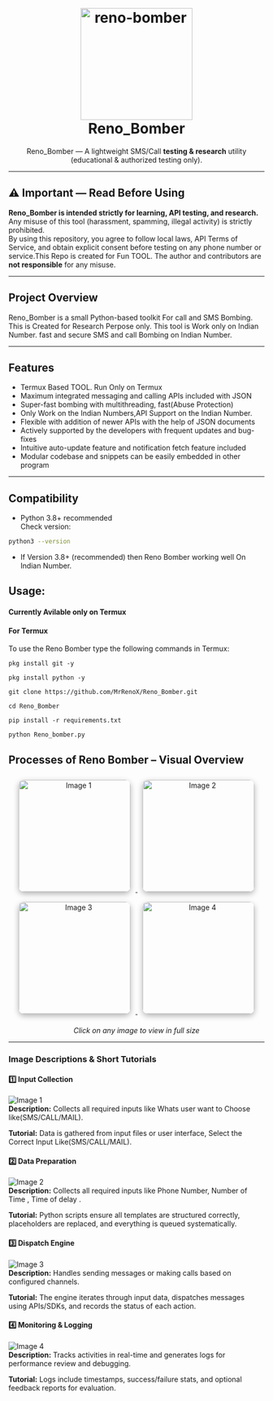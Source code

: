 <h1 align="center">
  <br>
  <a href="https://github.com/MrRenoX/Reno_Bomber"><a href="https://imgbb.com/"><img src="https://i.ibb.co/mVGFCN8W/reno-bomber.png" alt="reno-bomber"  width="220"/></a>
  <br>
  Reno_Bomber 
  <br>
</h1>

<p align="center">Reno_Bomber — A lightweight SMS/Call <strong>testing & research</strong> utility (educational & authorized testing only).</p>

---

## ⚠️ Important — Read Before Using

**Reno_Bomber is intended strictly for learning, API testing, and research.**  
Any misuse of this tool (harassment, spamming, illegal activity) is strictly prohibited.  
By using this repository, you agree to follow local laws, API Terms of Service, and obtain explicit consent before testing on any phone number or service.This Repo is created for Fun TOOL. 
The author and contributors are **not responsible** for any misuse.

---

## Project Overview

Reno_Bomber is a small Python-based toolkit For call and SMS Bombing. 
This is Created for Research Perpose only.
This tool is Work only on Indian Number.
fast and secure SMS and call Bombing on Indian Number.

---

## Features

- Termux Based TOOL. Run Only on Termux
- Maximum  integrated messaging and calling APIs included with JSON
- Super-fast bombing with multithreading, fast(Abuse Protection)
- Only Work on the Indian Numbers,API Support on the Indian Number.
- Flexible with addition of newer APIs with the help of JSON documents
- Actively supported by the developers with frequent updates and bug-fixes
- Intuitive auto-update feature and notification fetch feature included
- Modular codebase and snippets can be easily embedded in other program

---

## Compatibility

- Python 3.8+ recommended  
Check version:
```bash
python3 --version
```
- If Version 3.8+ (recommended) then Reno Bomber working well On Indian Number.

## Usage:

#### Currently Avilable only on Termux


#### For Termux

To use the Reno Bomber type the following commands in Termux:
```shell script
pkg install git -y

pkg install python -y
 
git clone https://github.com/MrRenoX/Reno_Bomber.git

cd Reno_Bomber

pip install -r requirements.txt

python Reno_bomber.py
```



## Processes of Reno Bomber – Visual Overview

<p align="center">
  <a href="https://ibb.co/1GT6mJDz" target="_blank">
    <img src="https://i.ibb.co/yFqSQBw4/IMG-20251001-110753.jpg" alt="Image 1" width="220" style="margin:10px; border-radius:10px; box-shadow: 0px 4px 12px rgba(0,0,0,0.3); transition: transform 0.3s;" onmouseover="this.style.transform='scale(1.1)'" onmouseout="this.style.transform='scale(1)'" />
  </a>
  <a href="https://ibb.co/hSJH2s7" target="_blank">
    <img src="https://i.ibb.co/6k7bDYn/IMG-20251001-110740.jpg" alt="Image 2" width="220" style="margin:10px; border-radius:10px; box-shadow: 0px 4px 12px rgba(0,0,0,0.3); transition: transform 0.3s;" onmouseover="this.style.transform='scale(1.1)'" onmouseout="this.style.transform='scale(1)'" />
  </a>
  <a href="https://ibb.co/nMbKK6F6" target="_blank">
    <img src="https://i.ibb.co/1GL447k7/IMG-20251001-110716.jpg" alt="Image 3" width="220" style="margin:10px; border-radius:10px; box-shadow: 0px 4px 12px rgba(0,0,0,0.3); transition: transform 0.3s;" onmouseover="this.style.transform='scale(1.1)'" onmouseout="this.style.transform='scale(1)'" />
  </a>
  <a href="https://ibb.co/pr5t9NhL" target="_blank">
    <img src="https://i.ibb.co/WpjbY7V2/IMG-20251001-110700.jpg" alt="Image 4" width="220" style="margin:10px; border-radius:10px; box-shadow: 0px 4px 12px rgba(0,0,0,0.3); transition: transform 0.3s;" onmouseover="this.style.transform='scale(1.1)'" onmouseout="this.style.transform='scale(1)'" />
  </a>
</p>

<p align="center">
  <em>Click on any image to view in full size</em>
</p>

---

### Image Descriptions & Short Tutorials

#### 1️⃣ Input Collection
![Image 1](https://i.ibb.co/yFqSQBw4/IMG-20251001-110753.jpg)  
**Description:** Collects all required inputs like Whats user want to Choose like(SMS/CALL/MAIL).

**Tutorial:** Data is gathered from input files or user interface, Select the Correct Input Like(SMS/CALL/MAIL).  

#### 2️⃣ Data Preparation
![Image 2](https://i.ibb.co/6k7bDYn/IMG-20251001-110740.jpg)  
**Description:** Collects all required inputs like Phone Number, Number of Time , Time of delay . 

**Tutorial:** Python scripts ensure all templates are structured correctly, placeholders are replaced, and everything is queued systematically.  

#### 3️⃣ Dispatch Engine
![Image 3](https://i.ibb.co/1GL447k7/IMG-20251001-110716.jpg)  
**Description:** Handles sending messages or making calls based on configured channels.  

**Tutorial:** The engine iterates through input data, dispatches messages using APIs/SDKs, and records the status of each action.  

#### 4️⃣ Monitoring & Logging
![Image 4](https://i.ibb.co/WpjbY7V2/IMG-20251001-110700.jpg)  
**Description:** Tracks activities in real-time and generates logs for performance review and debugging.  

**Tutorial:** Logs include timestamps, success/failure stats, and optional feedback reports for evaluation.





